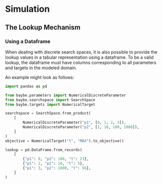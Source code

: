 # Simulation
## The Lookup Mechanism
### Using a Dataframe

When dealing with discrete search spaces, it is also possible to provide the lookup values in a tabular representation using a dataframe.
To be a valid lookup, the dataframe must have columns corresponding to all parameters and targets in the modeled domain.

An example might look as follows:

```python
import pandas as pd

from baybe.parameters import NumericalDiscreteParameter
from baybe.searchspace import SearchSpace
from baybe.targets import NumericalTarget

searchspace = SearchSpace.from_product(
    [
        NumericalDiscreteParameter("p1", [0, 1, 2, 3]),
        NumericalDiscreteParameter("p2", [1, 10, 100, 1000]),
    ]
)
objective = NumericalTarget("t", "MAX").to_objective()

lookup = pd.DataFrame.from_records(
    [
        {"p1": 0, "p2": 100, "t": 23},
        {"p1": 2, "p2": 10, "t": 5},
        {"p1": 3, "p2": 1000, "t": 56},
    ]
)
```